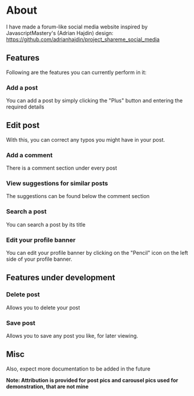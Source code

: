 # About

I have made a forum-like social media website inspired by JavascriptMastery's (Adrian Hajdin) design: https://github.com/adrianhajdin/project_shareme_social_media

## Features

Following are the features you can currently perform in it:

### Add a post

You can add a post by simply clicking the "Plus" button and entering the required details

## Edit post 

With this, you can correct any typos you might have in your post.

### Add a comment

There is a comment section under every post

### View suggestions for similar posts

The suggestions can be found below the comment section

### Search a post

You can search a post by its title

### Edit your profile banner

You can edit your profile banner by clicking on the "Pencil" icon on the left side of your profile banner.

## Features under development

### Delete post 

Allows you to delete your post

### Save post

Allows you to save any post you like, for later viewing.

## Misc

Also, expect more documentation to be added in the future

**Note: Attribution is provided for post pics and carousel pics used for demonstration, that are not mine**

